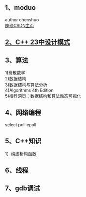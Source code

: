 
1、moduo  
----------------
author chenshuo  
<a href="http://blog.csdn.net/solstice" target="_blank">陳硕CSDN主页</a>  

[2、C++ 23中设计模式](41)  
----------------

3、算法  
----------------
 1)离散数学  
 2)数据结构  
 3)数据结构与算法分析  
 4)Algorithms 4th Edition  
 5)推荐网页：<a href="https://visualgo.net/zh" target="_blank">数据结构和算法动态可视化</a>  

4、网络编程  
----------------
 select poll epoll  

5、C++知识  
----------------
1）纯虚析构函数  

6、线程  
----------------

7、gdb调试  
----------------

